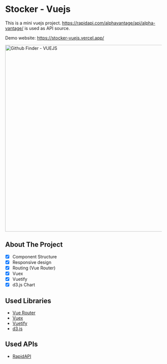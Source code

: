 # Stocker - Vuejs

This is a mini vuejs project. https://rapidapi.com/alphavantage/api/alpha-vantage/ is used as API source.

Demo website: 
https://stocker-vuejs.vercel.app/

<img src="https://github.com/BatuhanAydonerDev/stocker-vuejs/blob/master/stocker.gif?raw=true" alt="Github Finder - VUEJS" width="600" />

## About The Project
- [x] Component Structure
- [x] Responsive design
- [x] Routing (Vue Router)
- [x] Vuex 
- [x] Vuetify
- [x] d3.js Chart

## Used Libraries
- [Vue Router](https://router.vuejs.org/)
- [Vuex](https://vuex.vuejs.org/)
- [Vuetify](https://vuetifyjs.com/)
- [d3.js](https://d3js.org/)

## Used APIs
- [RapidAPI](https://rapidapi.com/)
